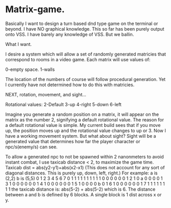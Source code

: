 # Matrix-game.


Basically I want to design a turn based dnd type game on the terminal or beyond.
I have NO graphical knowledge. This so far has been purely output onto VSS. I have barely any knowledge of VSS.
But we ballin.


What I want.

I desire a system which will allow a set of randomly generated matricies that correspond to rooms in a video game. Each matrix will use values of:

0-empty space.
1-walls

The location of the numbers of course will follow procedural generation. Yet I currently have not determined how to do this with matricies.

NEXT, rotation, movement, and sight... 

Rotational values:
2-Default
3-up
4-right
5-down
6-left

Imagine you generate a random position on a matrix, it will appear on the matrix as the number 2, signifying a default rotational value. The reason for a default rotational value is simple. My current build sees that if you move up, the position moves up and the rotational value changes to up or 3. Now I have a working movement system. But what about sight? Sight will be a generated value that determines how far the player character or npc/s(enemy/s) can see. 

To allow a generated npc to not be spawned within 2 nanonmeters to avoid instant combat, I use taxicab distance < 2, to maximize the game time. 
Taxicab dist = abs(y2-y1)+abs(x2-x1)
(This does not account for any sort of diagonal distances. This is purely up, down, left, right.)
For example:
a is (2,2)
b is (5,5)
  0 1 2 3 4 5 6 7 
0 1 1 1 1 1 1 1 1
1 1 0 0 0 0 0 0 1
2 1 0 a 0 0 0 0 1
3 1 0 0 0 0 0 0 1
4 1 0 0 0 0 0 0 1
5 1 0 0 0 0 b 0 1
6 1 0 0 0 0 0 0 1
7 1 1 1 1 1 1 1 1
the taxicab distance is: abs(5-2) + abs(5-2) which is 6.
The distance between a and b is defined by 6 blocks.
A single block is 1 dist across x or y. 

